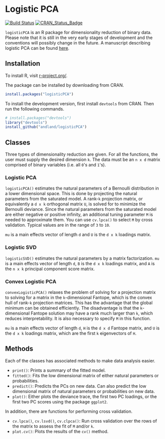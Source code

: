 # Logistic PCA

[![Build Status](https://travis-ci.org/andland/logisticPCA.png?branch=master)](https://travis-ci.org/andland/logisticPCA) [![CRAN_Status_Badge](http://www.r-pkg.org/badges/version/logisticPCA)](http://cran.r-project.org/web/packages/logisticPCA)

`logisticPCA` is an R package for dimensionality reduction of binary data. Please note that it is still in the very early stages of development and the conventions will possibly change in the future. A manuscript describing logistic PCA can be found [here](http://www.stat.osu.edu/~yklee/mss/tr890.pdf).

## Installation

To install R, visit [r-project.org/](http://www.r-project.org/).

The package can be installed by downloading from CRAN.
```R
install.packages("logisticPCA")
```

To install the development version, first install `devtools` from CRAN. Then run the following commands.
```R
# install.packages("devtools")
library("devtools")
install_github("andland/logisticPCA")
```

## Classes
Three types of dimensionality reduction are given. For all the functions, the user must supply the desired dimension `k`. The data must be an `n x d` matrix comprised of binary variables (i.e. all `0`'s and `1`'s).

### Logistic PCA
`logisticPCA()` estimates the natural parameters of a Bernoulli distribution in a lower dimensional space. This is done by projecting the natural parameters from the saturated model. A rank-`k` projection matrix, or equivalently a `d x k` orthogonal matrix `U`, is solved for to minimize the Bernoulli deviance. Since the natural parameters from the saturated model are either negative or positive infinity, an additional tuning parameter `M` is needed to approximate them. You can use `cv.lpca()` to select `M` by cross validation. Typical values are in the range of `3` to `10`. 

`mu` is a main effects vector of length `d` and `U` is the `d x k` loadings matrix.

### Logistic SVD
`logisticSVD()` estimates the natural parameters by a matrix factorization. `mu` is a main effects vector of length `d`, `B` is the `d x k` loadings matrix, and `A` is the `n x k` principal component score matrix.

### Convex Logistic PCA
`convexLogisticPCA()` relaxes the problem of solving for a projection matrix to solving for a matrix in the `k`-dimensional Fantope, which is the convex hull of rank-`k` projection matrices. This has the advantage that the global minimum can be obtained efficiently. The disadvantage is that the `k`-dimensional Fantope solution may have a rank much larger than `k`, which reduces interpretability. It is also necessary to specify `M` in this function.

`mu` is a main effects vector of length `d`, `H` is the `d x d` Fantope matrix, and `U` is the `d x k` loadings matrix, which are the first `k` eigenvectors of `H`.

## Methods
Each of the classes has associated methods to make data analysis easier.

* `print()`: Prints a summary of the fitted model.
* `fitted()`: Fits the low dimensional matrix of either natural parameters or probabilities.
* `predict()`: Predicts the PCs on new data. Can also predict the low dimensional matrix of natural parameters or probabilities on new data.
* `plot()`: Either plots the deviance trace, the first two PC loadings, or the first two PC scores using the package `ggplot2`.

In addition, there are functions for performing cross validation.

* `cv.lpca()`, `cv.lsvd()`, `cv.clpca()`: Run cross validation over the rows of the matrix to assess the fit of `M` and/or `k`.
* `plot.cv()`: Plots the results of the `cv()` method.

